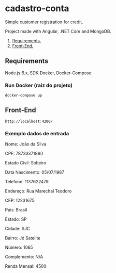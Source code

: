# cadastro-conta
Simple customer registration for credit.

Project made with Angular, .NET Core and MongoDB.

1. [ Requirements. ](#req)
2. [ Front-End. ](#api)

<a name="req"></a>
## Requirements
Node.js 6.x, SDK Docker, Docker-Compose

### Run Docker (raiz do projeto)
```
docker-compose up
```

## Front-End
```
http://localhost:4200/
```

### Exemplo dados de entrada
Nome: João da Silva

CPF: 78733371890

Estado Civil: Solteiro

Data Nascimento: 05/07/1987

Telefone: 1137622479

Endereço: Rua Marechal Teodoro

CEP: 12231675

País: Brasil

Estado: SP

Cidade: SJC

Bairro: Jd Satelite

Número: 1065

Complemento: N/A

Renda Mensal: 4500

